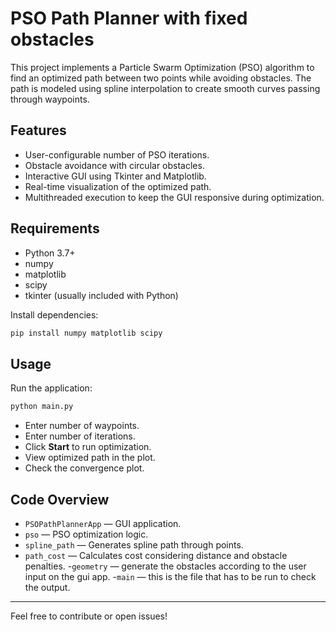 # PSO Path Planner with fixed obstacles

This project implements a Particle Swarm Optimization (PSO) algorithm to find an optimized path between two points while avoiding obstacles. The path is modeled using spline interpolation to create smooth curves passing through waypoints.

## Features

- User-configurable number of PSO iterations.
- Obstacle avoidance with circular obstacles.
- Interactive GUI using Tkinter and Matplotlib.
- Real-time visualization of the optimized path.
- Multithreaded execution to keep the GUI responsive during optimization.

## Requirements

- Python 3.7+
- numpy
- matplotlib
- scipy
- tkinter (usually included with Python)

Install dependencies:

```bash
pip install numpy matplotlib scipy
```

## Usage

Run the application:

```bash
python main.py
```

- Enter number of waypoints.
- Enter number of iterations.
- Click **Start** to run optimization.
- View optimized path in the plot.
- Check the convergence plot.

## Code Overview

- `PSOPathPlannerApp` — GUI application.
- `pso` — PSO optimization logic.
- `spline_path` — Generates spline path through points.
- `path_cost` — Calculates cost considering distance and obstacle penalties.
-`geometry` — generate the obstacles according to the user input on the gui app.
-`main` — this is the file that has to be run to check the output.


---

Feel free to contribute or open issues!
